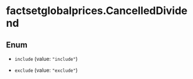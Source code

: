 # factsetglobalprices.CancelledDividend

## Enum


* `include` (value: `"include"`)

* `exclude` (value: `"exclude"`)


